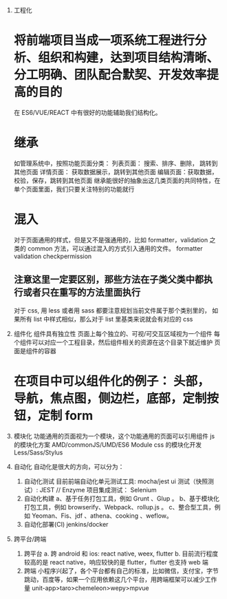 1. 工程化

   # 将前端项目当成一项系统工程进行分析、组织和构建，达到项目结构清晰、分工明确、团队配合默契、开发效率提高的目的

   在 ES6/VUE/REACT 中有很好的功能辅助我们结构化。

   # 继承

   如管理系统中，按照功能页面分类：
   列表页面： 搜索、排序、删除， 跳转到其他页面
   详情页面： 获取数据展示，跳转到其他页面
   编辑页面：获取数据，校验，保存，跳转到其他页面
   继承能很好的抽象出这几类页面的共同特性，在单个页面里面，我们只要关注特别的功能就行

   # 混入

   对于页面通用的样式，但是又不是强通用的，比如 formatter，validation 之类的 common 方法，可以通过混入的方式引入通用的文件。
   formatter
   validation
   checkpermission

   ## 注意这里一定要区别，那些方法在子类父类中都执行或者只在重写的方法里面执行

   对于 css, 用 less 或者用 sass 都要注意规划当前文件属于那个类别里的，
   如果所有 list 中样式相似，那么对于 list 里基类来说就会有对应的 css

2. 组件化
   组件具有独立性
   页面上每个独立的、可视/可交互区域视为一个组件
   每个组件可以对应一个工程目录，然后组件相关的资源在这个目录下就近维护
   页面是组件的容器

   # 在项目中可以组件化的例子： 头部，导航，焦点图，侧边栏，底部，定制按钮，定制 form

3. 模块化
   功能通用的页面视为一个模块，这个功能通用的页面可以引用组件
   js 的模块化方案 AMD/commonJS/UMD/ES6 Module
   css 的模块化开发 Less/Sass/Stylus

4. 自动化
   自动化是很大的方向，可以分为：
   1. 自动化测试
      目前前端自动化单元测试工具: mocha/jest
      ui 测试（快照测试）: JEST // Enzyme
      项目集成测试： Selenium
   2. 自动化构建
      a、基于任务打包工具，例如 Grunt 、Glup 。
      b、基于模块化打包工具，例如 browserify、Webpack、rollup.js 。
      c、整合型工具，例如 Yeoman、Fis、jdf 、athena、cooking 、weflow。
   3. 自动化部署(CI)
      jenkins/docker
5. 跨平台/跨端
   1. 跨平台
      a. 跨 android 和 ios: react native, weex, flutter
      b. 目前流行程度较高的是 react native，响应较快的是 flutter，flutter 也支持 web 端
   2. 跨端
      小程序兴起了，各个平台都有自己的标准，比如微信，支付宝，字节跳动，百度等，如果一个应用依赖这几个平台，用跨端框架可以减少工作量
      unit-app>taro>chemeleon>wepy>mpvue
